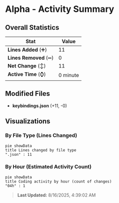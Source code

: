 # Alpha - Activity Summary 

## Overall Statistics

| Stat                   | Value                                                             |
| ---------------------- | ----------------------------------------------------------------- |
| **Lines Added** (➕)   | 11                                          |
| **Lines Removed** (➖) | 0                                        |
| **Net Change** (↕)    | 11                |
| **Active Time** (⌚)   | 0 minute |


## Modified Files
- **keybindings.json** (+11, -0)

## Visualizations

### By File Type (Lines Changed)

```mermaid
pie showData
title Lines changed by file type
".json" : 11
```

### By Hour (Estimated Activity Count)

```mermaid
pie showData
title Coding activity by hour (count of changes)
"04h" : 1
```


> **Last Updated:** 8/16/2025, 4:39:02 AM